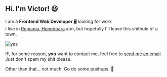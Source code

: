 ## Hi. I'm Victor! 😃
 I am a  **Frontend Web Developer** 🖥️ looking for work<br>
I live in [Romania, Hunedoara](https://www.google.ro/maps/@45.7598623,22.9112729,14z) atm, but hopefully I'll leave this shithole of a town.

![yes](https://cdn.discordapp.com/attachments/679390298811662367/979784506317885480/unknown.png)

IF, for some reason, ***you*** want to contact me, feel free to [send me an email](mailto:iancu27victor@gmail.com). Just don't spam my shit please.

Other than that... not much. Go do some pushups. 💪
